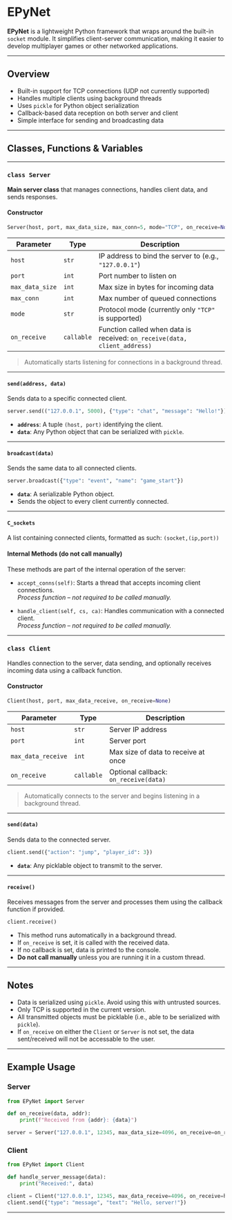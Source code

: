 # EPyNet

**EPyNet** is a lightweight Python framework that wraps around the built-in `socket` module. It simplifies client-server communication, making it easier to develop multiplayer games or other networked applications.

---

## Overview

- Built-in support for TCP connections (UDP not currently supported)
- Handles multiple clients using background threads
- Uses `pickle` for Python object serialization
- Callback-based data reception on both server and client
- Simple interface for sending and broadcasting data

---

## Classes, Functions & Variables

---

### `class Server`

**Main server class** that manages connections, handles client data, and sends responses.

#### Constructor

```python
Server(host, port, max_data_size, max_conn=5, mode="TCP", on_receive=None)
```

| Parameter        | Type       | Description |
|------------------|------------|-------------|
| `host`           | `str`      | IP address to bind the server to (e.g., `"127.0.0.1"`) |
| `port`           | `int`      | Port number to listen on |
| `max_data_size`  | `int`      | Max size in bytes for incoming data |
| `max_conn`       | `int`      | Max number of queued connections |
| `mode`           | `str`      | Protocol mode (currently only `"TCP"` is supported) |
| `on_receive`     | `callable` | Function called when data is received: `on_receive(data, client_address)` |

> Automatically starts listening for connections in a background thread.

---

#### `send(address, data)`

Sends data to a specific connected client.

```python
server.send(("127.0.0.1", 5000), {"type": "chat", "message": "Hello!"})
```

- **`address`**: A tuple `(host, port)` identifying the client.
- **`data`**: Any Python object that can be serialized with `pickle`.

---

#### `broadcast(data)`

Sends the same data to all connected clients.

```python
server.broadcast({"type": "event", "name": "game_start"})
```

- **`data`**: A serializable Python object.
- Sends the object to every client currently connected.

---

#### `C_sockets`
A list containing connected clients, formatted as such:
`(socket,(ip,port))`

#### Internal Methods (do not call manually)

These methods are part of the internal operation of the server:

- `accept_conns(self)`: Starts a thread that accepts incoming client connections.  
  *Process function – not required to be called manually.*

- `handle_client(self, cs, ca)`: Handles communication with a connected client.  
  *Process function – not required to be called manually.*

---

### `class Client`

Handles connection to the server, data sending, and optionally receives incoming data using a callback function.

#### Constructor

```python
Client(host, port, max_data_receive, on_receive=None)
```

| Parameter             | Type       | Description |
|-----------------------|------------|-------------|
| `host`                | `str`      | Server IP address |
| `port`                | `int`      | Server port |
| `max_data_receive`    | `int`      | Max size of data to receive at once |
| `on_receive`          | `callable` | Optional callback: `on_receive(data)` |

> Automatically connects to the server and begins listening in a background thread.

---

#### `send(data)`

Sends data to the connected server.

```python
client.send({"action": "jump", "player_id": 3})
```

- **`data`**: Any picklable object to transmit to the server.

---

#### `receive()`

Receives messages from the server and processes them using the callback function if provided.

```python
client.receive()
```

- This method runs automatically in a background thread.
- If `on_receive` is set, it is called with the received data.
- If no callback is set, data is printed to the console.
- **Do not call manually** unless you are running it in a custom thread.

---

## Notes

- Data is serialized using `pickle`. Avoid using this with untrusted sources.
- Only TCP is supported in the current version.
- All transmitted objects must be picklable (i.e., able to be serialized with `pickle`).
- If `on_receive` on either the `Client` or `Server` is not set, the data sent/received will not be accessable to the user.
---

## Example Usage

### Server

```python
from EPyNet import Server

def on_receive(data, addr):
    print(f"Received from {addr}: {data}")

server = Server("127.0.0.1", 12345, max_data_size=4096, on_receive=on_receive)
```

### Client

```python
from EPyNet import Client

def handle_server_message(data):
    print("Received:", data)

client = Client("127.0.0.1", 12345, max_data_receive=4096, on_receive=handle_server_message)
client.send({"type": "message", "text": "Hello, server!"})
```

---
